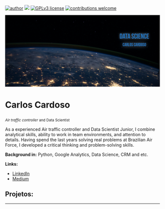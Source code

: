 [![author](https://img.shields.io/badge/author-carloscardoso-red.svg)](https://www.linkedin.com/in/carlos-cardoso-1b0a47181/) [![](https://img.shields.io/badge/python-3.7+-blue.svg)](https://www.python.org/downloads/release/python-365/) [![GPLv3 license](https://img.shields.io/badge/License-GPLv3-blue.svg)](http://perso.crans.org/besson/LICENSE.html) [![contributions welcome](https://img.shields.io/badge/contributions-welcome-brightgreen.svg?style=flat)](https://github.com/carlosfab/data_science/issues)

<p align="center">
  <img src="https://raw.githubusercontent.com/carloscardosont/data_science_portifolio/main/png.png" >
</p>

# Carlos Cardoso
<sub>*Air traffic controller* and Data Scientist</sub>

As a experienced Air traffic controller and Data Scientist Junior, I combine analytical skills, ability to work in team environments, and attention to details. Having spend the last years solving real problems at Brazilian Air Force, I developed a critical thinking and problem-solving skills.


**Background in:** Python, Google Analytics, Data Science, CRM and etc.

**Links:**
* [LinkedIn](https://www.linkedin.com/in/carlos-cardoso-1b0a47181/)
* [Medium](https://medium.com/@carloscardosont)


## Projetos:


---
